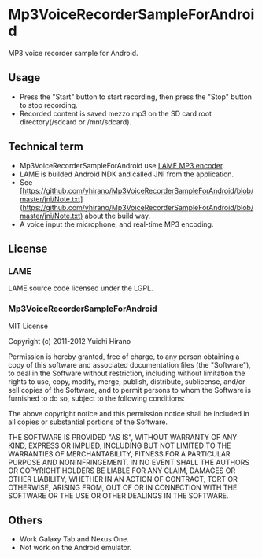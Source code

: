 # Mp3VoiceRecorderSampleForAndroid
MP3 voice recorder sample for Android.

## Usage
* Press the "Start" button to start recording, then press the "Stop" button to stop recording.
* Recorded content is saved mezzo.mp3 on the SD card root directory(/sdcard or /mnt/sdcard).

## Technical term
* Mp3VoiceRecorderSampleForAndroid use [LAME MP3 encoder](http://lame.sourceforge.net/).
* LAME is builded Android NDK and called JNI from the application.
* See [https://github.com/yhirano/Mp3VoiceRecorderSampleForAndroid/blob/master/jni/Note.txt](https://github.com/yhirano/Mp3VoiceRecorderSampleForAndroid/blob/master/jni/Note.txt) about the build way.
* A voice input the microphone, and real-time MP3 encoding.
 
## License
### LAME

LAME source code licensed under the LGPL.

### Mp3VoiceRecorderSampleForAndroid

MIT License

Copyright (c) 2011-2012 Yuichi Hirano

Permission is hereby granted, free of charge, to any person obtaining a copy of this software and associated documentation files (the "Software"), to deal in the Software without restriction, including without limitation the rights to use, copy, modify, merge, publish, distribute, sublicense, and/or sell copies of the Software, and to permit persons to whom the Software is furnished to do so, subject to the following conditions:

The above copyright notice and this permission notice shall be included in all copies or substantial portions of the Software.

THE SOFTWARE IS PROVIDED "AS IS", WITHOUT WARRANTY OF ANY KIND, EXPRESS OR IMPLIED, INCLUDING BUT NOT LIMITED TO THE WARRANTIES OF MERCHANTABILITY, FITNESS FOR A PARTICULAR PURPOSE AND NONINFRINGEMENT. IN NO EVENT SHALL
THE AUTHORS OR COPYRIGHT HOLDERS BE LIABLE FOR ANY CLAIM, DAMAGES OR OTHER LIABILITY, WHETHER IN AN ACTION OF CONTRACT, TORT OR OTHERWISE, ARISING FROM, OUT OF OR IN CONNECTION WITH THE SOFTWARE OR THE USE OR OTHER DEALINGS IN
THE SOFTWARE.

## Others
* Work Galaxy Tab and Nexus One.
* Not work on the Android emulator.
